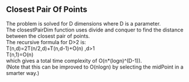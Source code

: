 ## Closest Pair Of Points
  
The problem is solved for D dimensions where D is a parameter.  
The closestPairDim function uses divide and conquer to find the distance between the closest pair of points.  
The recursive formula for D>2 is:  
    T(n,d)=2T(n/2,d)+T(n,d-1)+O(n) ,d>1  
    T(n,1)=O(n)  
which gives a total time complexity of O(n*(logn)^(D-1)).  
(Note that this can be improved to O(nlogn) by selecting the midPoint in a smarter way.)
